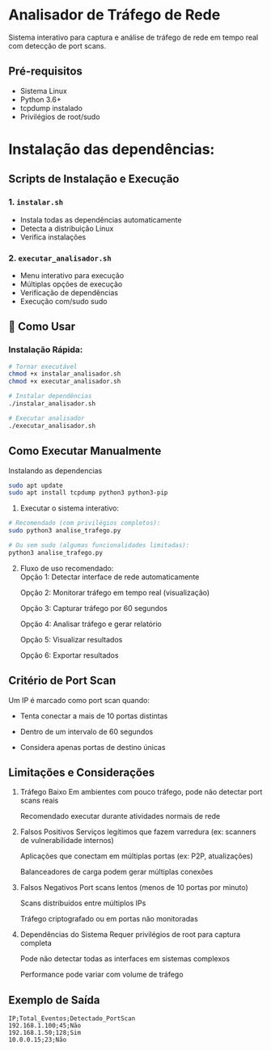 # Analisador de Tráfego de Rede

Sistema interativo para captura e análise de tráfego de rede em tempo real com detecção de port scans.

## Pré-requisitos

- Sistema Linux
- Python 3.6+
- tcpdump instalado
- Privilégios de root/sudo

# Instalação das dependências:

## Scripts de Instalação e Execução

### 1. `instalar.sh`

- Instala todas as dependências automaticamente
- Detecta a distribuição Linux
- Verifica instalações

### 2. `executar_analisador.sh`

- Menu interativo para execução
- Múltiplas opções de execução
- Verificação de dependências
- Execução com/sudo sudo

## 🚀 Como Usar

### Instalação Rápida:

```bash
# Tornar executável
chmod +x instalar_analisador.sh
chmod +x executar_analisador.sh

# Instalar dependências
./instalar_analisador.sh

# Executar analisador
./executar_analisador.sh
```

## Como Executar Manualmente

Instalando as dependencias

```bash
sudo apt update
sudo apt install tcpdump python3 python3-pip
```

1. Executar o sistema interativo:

```bash
# Recomendado (com privilégios completos):
sudo python3 analise_trafego.py

# Ou sem sudo (algumas funcionalidades limitadas):
python3 analise_trafego.py
```

2. Fluxo de uso recomendado:  
   Opção 1: Detectar interface de rede automaticamente

   Opção 2: Monitorar tráfego em tempo real (visualização)

   Opção 3: Capturar tráfego por 60 segundos

   Opção 4: Analisar tráfego e gerar relatório

   Opção 5: Visualizar resultados

   Opção 6: Exportar resultados

## Critério de Port Scan

Um IP é marcado como port scan quando:

- Tenta conectar a mais de 10 portas distintas

- Dentro de um intervalo de 60 segundos

- Considera apenas portas de destino únicas

## Limitações e Considerações

1. Tráfego Baixo
   Em ambientes com pouco tráfego, pode não detectar port scans reais

   Recomendado executar durante atividades normais de rede

2. Falsos Positivos
   Serviços legítimos que fazem varredura (ex: scanners de vulnerabilidade internos)

   Aplicações que conectam em múltiplas portas (ex: P2P, atualizações)

   Balanceadores de carga podem gerar múltiplas conexões

3. Falsos Negativos
   Port scans lentos (menos de 10 portas por minuto)

   Scans distribuídos entre múltiplos IPs

   Tráfego criptografado ou em portas não monitoradas

4. Dependências do Sistema
   Requer privilégios de root para captura completa

   Pode não detectar todas as interfaces em sistemas complexos

   Performance pode variar com volume de tráfego

## Exemplo de Saída

```csv
IP;Total_Eventos;Detectado_PortScan
192.168.1.100;45;Não
192.168.1.50;128;Sim
10.0.0.15;23;Não
```
